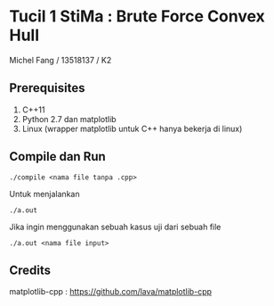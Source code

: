 # Tucil 1 StiMa : Brute Force Convex Hull
Michel Fang / 13518137 / K2

## Prerequisites
1. C++11
2. Python 2.7 dan matplotlib
3. Linux (wrapper matplotlib untuk C++ hanya bekerja di linux)

## Compile dan Run
```
./compile <nama file tanpa .cpp>
```

Untuk menjalankan
```
./a.out
```

Jika ingin menggunakan sebuah kasus uji dari sebuah file
```
./a.out <nama file input> 
```

## Credits
matplotlib-cpp : https://github.com/lava/matplotlib-cpp